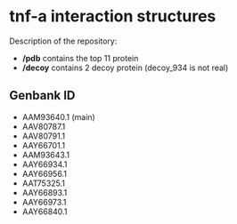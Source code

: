 # tnf-a interaction structures
Description of the repository:
- **/pdb** contains the top 11 protein
- **/decoy** contains 2 decoy protein (decoy_934 is not real)


## Genbank ID

- AAM93640.1 (main)
- AAV80787.1
- AAV80791.1
- AAY66701.1
- AAM93643.1
- AAY66934.1
- AAY66956.1
- AAT75325.1
- AAY66893.1
- AAY66973.1
- AAY66840.1